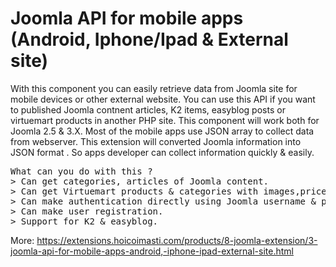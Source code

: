 # Joomla API for mobile apps (Android, Iphone/Ipad & External site)

With this component you can easily retrieve data from Joomla site for mobile devices or other external website. You can use this API if you want to published Joomla contnent articles, K2 items, easyblog posts or virtuemart products in another PHP site. This component will work both for Joomla 2.5 & 3.X.
Most of the mobile apps use JSON array to collect data from webserver. This extension will converted Joomla information into JSON format . So apps developer can collect information quickly & easily. 

<pre>
What can you do with this ?
> Can get categories, articles of Joomla content.
> Can get Virtuemart products & categories with images,price etc.
> Can make authentication directly using Joomla username & password
> Can make user registration.
> Support for K2 & easyblog.
</pre>
 

More: https://extensions.hoicoimasti.com/products/8-joomla-extension/3-joomla-api-for-mobile-apps-android,-iphone-ipad-external-site.html
